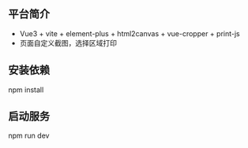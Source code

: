 ## 平台简介

* Vue3 + vite + element-plus + html2canvas + vue-cropper + print-js
* 页面自定义截图，选择区域打印

## 安装依赖
npm install


## 启动服务
npm run dev
